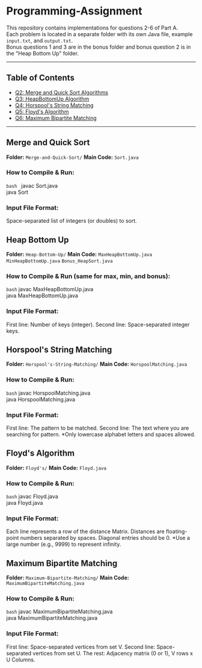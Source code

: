 # Programming-Assignment

This repository contains implementations for questions 2-6 of Part A.  
Each problem is located in a separate folder with its own Java file, example `input.txt`, and `output.txt`.  
Bonus questions 1 and 3 are in the bonus folder and bonus question 2 is in the "Heap Bottom Up" folder.

---

## Table of Contents

- [Q2: Merge and Quick Sort Algorithms](#Merge-and-Quick-Sort)
- [Q3: HeapBottomUp Algorithm](#Heap-Bottom-Up)
- [Q4: Horspool's String Matching](#Horspool's-String-Matching)
- [Q5: Floyd's Algorithm](#Floyd's) 
- [Q6: Maximum Bipartite Matching](#Maximum-Bipartite-Matching)

---

## Merge and Quick Sort
**Folder:** `Merge-and-Quick-Sort/`
**Main Code:** `Sort.java`

### How to Compile & Run:
```bash ```
javac Sort.java  
java Sort 

### Input File Format:
 Space-separated list of integers (or doubles) to sort.

## Heap Bottom Up
**Folder:** `Heap-Bottom-Up/`
**Main Code:** `MaxHeapBottomUp.java` `MinHeapBottomUp.java` `Bonus_HeapSort.java`

### How to Compile & Run (same for max, min, and bonus):
```bash```
javac MaxHeapBottomUp.java  
java MaxHeapBottomUp.java

### Input File Format:
First line: Number of keys (integer). 
Second line: Space-separated integer keys. 

## Horspool's String Matching
**Folder:** `Horspool's-String-Matching/`
**Main Code:** `HorspoolMatching.java`

### How to Compile & Run:
```bash```
javac HorspoolMatching.java  
java HorspoolMatching.java

### Input File Format:
First line: The pattern to be matched. 
Second line: The text where you are searching for pattern.
*Only lowercase alphabet letters and spaces allowed.

## Floyd's Algorithm
**Folder:** `Floyd's/`
**Main Code:** `Floyd.java`

### How to Compile & Run:
```bash```
javac Floyd.java  
java Floyd.java

### Input File Format:
Each line represents a row of the distance Matrix. Distances are floating-point numbers separated by spaces. Diagonal entries should be 0.
*Use a large number (e.g., 9999) to represent infinity.

## Maximum Bipartite Matching
**Folder:** `Maximum-Bipartite-Matching/`
**Main Code:** `MaximumBipartiteMatching.java`

### How to Compile & Run:
```bash```
javac MaximumBipartiteMatching.java  
java MaximumBipartiteMatching.java

### Input File Format:
First line: Space-separated vertices from set V. 
Second line: Space-separated vertices from set U.
The rest: Adjacency matrix (0 or 1), V rows x U Columns.